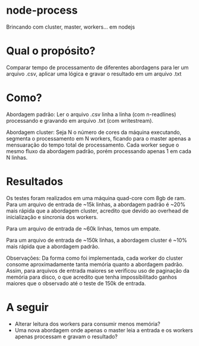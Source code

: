 # node-process
Brincando com cluster, master, workers... em nodejs

# Qual o propósito?
Comparar tempo de processamento de diferentes abordagens para ler um arquivo .csv, aplicar uma lógica e gravar o resultado em um arquivo .txt 

# Como?
Abordagem padrão: Ler o arquivo .csv linha a linha (com n-readlines) processando e gravando em arquivo .txt (com writestream).

Abordagem cluster: Seja N o número de cores da máquina executando, segmenta o processamento em N workers, ficando para o master apenas a mensuaração do tempo total de processamento. Cada worker segue o mesmo fluxo da abordagem padrão, porém processando apenas 1 em cada N linhas.

# Resultados
Os testes foram realizados em uma máquina quad-core com 8gb de ram.
Para um arquivo de entrada de ~15k linhas, a abordagem padrão é ~20% mais rápida que a abordagem cluster, acredito que devido ao overhead de inicialização e sincronia dos workers.

Para um arquivo de entrada de ~60k linhas, temos um empate.

Para um arquivo de entrada de ~150k linhas, a abordagem cluster é ~10% mais rápida que a abordagem padrão.

Observações: Da forma como foi implementada, cada worker do cluster consome aproximadamente tanta memória quanto a abordagem padrão. Assim, para arquivos de entrada maiores se verificou uso de paginação da memória para disco, o que acredito que tenha impossibilitado ganhos maiores que o observado até o teste de 150k de entrada.

# A seguir
- Alterar leitura dos workers para consumir menos memória?
- Uma nova abordagem onde apenas o master leia a entrada e os workers apenas processam e gravam o resultado?

